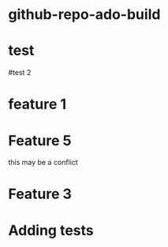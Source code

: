 # github-repo-ado-build

# test
#test 2

# feature 1
# Feature 5
this may be a conflict

# Feature 3

# Adding tests